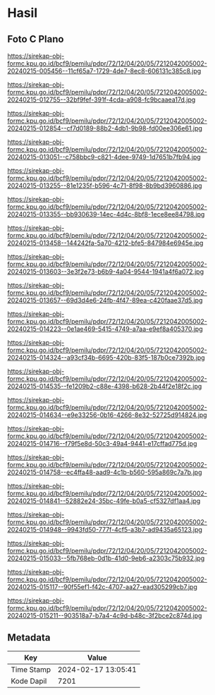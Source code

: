 # Hasil

## Foto C Plano

https://sirekap-obj-formc.kpu.go.id/bcf9/pemilu/pdpr/72/12/04/20/05/7212042005002-20240215-005456--11cf65a7-1729-4de7-8ec8-606131c385c8.jpg

https://sirekap-obj-formc.kpu.go.id/bcf9/pemilu/pdpr/72/12/04/20/05/7212042005002-20240215-012755--32bf9fef-391f-4cda-a908-fc9bcaaea17d.jpg

https://sirekap-obj-formc.kpu.go.id/bcf9/pemilu/pdpr/72/12/04/20/05/7212042005002-20240215-012854--cf7d0189-88b2-4db1-9b98-fd00ee306e61.jpg

https://sirekap-obj-formc.kpu.go.id/bcf9/pemilu/pdpr/72/12/04/20/05/7212042005002-20240215-013051--c758bbc9-c821-4dee-9749-1d7651b7fb94.jpg

https://sirekap-obj-formc.kpu.go.id/bcf9/pemilu/pdpr/72/12/04/20/05/7212042005002-20240215-013255--81e1235f-b596-4c71-8f98-8b9bd3960886.jpg

https://sirekap-obj-formc.kpu.go.id/bcf9/pemilu/pdpr/72/12/04/20/05/7212042005002-20240215-013355--bb930639-14ec-4d4c-8bf8-1ece8ee84798.jpg

https://sirekap-obj-formc.kpu.go.id/bcf9/pemilu/pdpr/72/12/04/20/05/7212042005002-20240215-013458--144242fa-5a70-4212-bfe5-847984e6945e.jpg

https://sirekap-obj-formc.kpu.go.id/bcf9/pemilu/pdpr/72/12/04/20/05/7212042005002-20240215-013603--3e3f2e73-b6b9-4a04-9544-1941a4f6a072.jpg

https://sirekap-obj-formc.kpu.go.id/bcf9/pemilu/pdpr/72/12/04/20/05/7212042005002-20240215-013657--69d3d4e6-24fb-4f47-89ea-c420faae37d5.jpg

https://sirekap-obj-formc.kpu.go.id/bcf9/pemilu/pdpr/72/12/04/20/05/7212042005002-20240215-014223--0e1ae469-5415-4749-a7aa-e9ef8a405370.jpg

https://sirekap-obj-formc.kpu.go.id/bcf9/pemilu/pdpr/72/12/04/20/05/7212042005002-20240215-014324--a93cf34b-6695-420b-83f5-187b0ce7392b.jpg

https://sirekap-obj-formc.kpu.go.id/bcf9/pemilu/pdpr/72/12/04/20/05/7212042005002-20240215-014535--fe1209b2-c88e-4398-b628-2b44f2e18f2c.jpg

https://sirekap-obj-formc.kpu.go.id/bcf9/pemilu/pdpr/72/12/04/20/05/7212042005002-20240215-014634--e9e33256-0b16-4266-8e32-52725d914824.jpg

https://sirekap-obj-formc.kpu.go.id/bcf9/pemilu/pdpr/72/12/04/20/05/7212042005002-20240215-014716--f79f5e8d-50c3-49a4-9441-e17cffad775d.jpg

https://sirekap-obj-formc.kpu.go.id/bcf9/pemilu/pdpr/72/12/04/20/05/7212042005002-20240215-014758--ec4ffa48-aad9-4c1b-b560-595a869c7a7b.jpg

https://sirekap-obj-formc.kpu.go.id/bcf9/pemilu/pdpr/72/12/04/20/05/7212042005002-20240215-014841--52882e24-35bc-49fe-b0a5-cf5327df1aa4.jpg

https://sirekap-obj-formc.kpu.go.id/bcf9/pemilu/pdpr/72/12/04/20/05/7212042005002-20240215-014948--9943fd50-777f-4cf5-a3b7-ad9435a65123.jpg

https://sirekap-obj-formc.kpu.go.id/bcf9/pemilu/pdpr/72/12/04/20/05/7212042005002-20240215-015033--5fb768eb-0d1b-41d0-9eb6-a2303c75b932.jpg

https://sirekap-obj-formc.kpu.go.id/bcf9/pemilu/pdpr/72/12/04/20/05/7212042005002-20240215-015117--90f55ef1-f42c-4707-aa27-ead305299cb7.jpg

https://sirekap-obj-formc.kpu.go.id/bcf9/pemilu/pdpr/72/12/04/20/05/7212042005002-20240215-015211--903518a7-b7a4-4c9d-b48c-3f2bce2c874d.jpg


## Metadata

| Key        | Value               |
| ---------- | ------------------- |
| Time Stamp | 2024-02-17 13:05:41 |
| Kode Dapil | 7201                |



